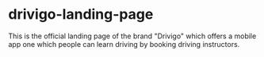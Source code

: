 # drivigo-landing-page
This is the official landing page of the brand "Drivigo" which offers a mobile app one which people can learn driving by booking driving instructors.
